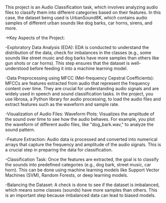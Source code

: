 This project is an Audio Classification task, which involves analyzing audio files to classify them into different categories based on their features. In this case, the dataset being used is UrbanSound8K, which contains audio samples of different urban sounds like dog barks, car horns, sirens, and more.

->Key Aspects of the Project:

-Exploratory Data Analysis (EDA):
EDA is conducted to understand the distribution of the data, check for imbalances in the classes (e.g., some sounds like street music and dog barks have more samples than others like gun shots or car horns).
This step ensures that the dataset is well-understood before feeding it into a machine learning model.

-Data Preprocessing using MFCC (Mel-frequency Cepstral Coefficients):
MFCCs are features extracted from audio that represent the frequency content over time. They are crucial for understanding audio signals and are widely used in speech and sound classification tasks.
In the project, you use librosa, a Python library for audio processing, to load the audio files and extract features such as the waveform and sample rate.

-Visualization of Audio Files:
Waveform Plots: Visualizes the amplitude of the sound over time to see how the audio behaves.
For example, you plot the waveform of different audio files, like "dog_bark.wav," to analyze the sound pattern.

-Feature Extraction:
Audio data is processed and converted into numerical arrays that capture the frequency and amplitude of the audio signals. This is a crucial step in preparing the data for classification.

-Classification Task:
Once the features are extracted, the goal is to classify the sounds into predefined categories (e.g., dog bark, street music, car horn).
This can be done using machine learning models like Support Vector Machines (SVM), Random Forests, or deep learning models.

-Balancing the Dataset:
A check is done to see if the dataset is imbalanced, which means some classes (sounds) have more samples than others. This is an important step because imbalanced data can lead to biased models.
